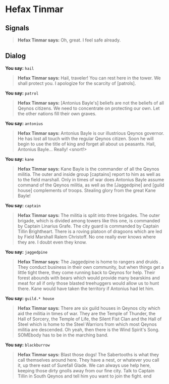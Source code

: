 # Hefax Tinmar


## Signals

>**Hefax Tinmar says:** Oh, great. I feel safe already.



## Dialog

**You say:** `hail`



>**Hefax Tinmar says:** Hail, traveler! You can rest here in the tower. We shall protect you. I apologize for the scarcity of [patrols].

**You say:** `patrol`



>**Hefax Tinmar says:** [Antonius Bayle's] beliefs are not the beliefs of all Qeynos citizens. We need to concentrate on protecting our own. Let the other nations fill their own graves.

**You say:** `antonius`



>**Hefax Tinmar says:** Antonius Bayle is our illustrious Qeynos governor. He has lost all touch with the regular Qeynos citizen. Soon he will begin to use the title of king and forget all about us peasants. Hail, Antonius Bayle... Really! <snort!>

**You say:** `kane`



>**Hefax Tinmar says:** Kane Bayle is the commander of all the Qeynos militia. The outer and inside group [captains] report to him as well as to the field marshall. Only in times of war does Antonius Bayle assume command of the Qeynos militia, as well as the [Jaggedpine] and [guild house] complements of troops. Stealing glory from the great Kane Bayle!

**You say:** `captain`



>**Hefax Tinmar says:** The militia is split into three brigades. The outer brigade, which is divided among towers like this one, is commanded by Captain Linarius Grafe. The city guard is commanded by Captain Tillin Brightheart. There is a roving platoon of dragoons which are led by Field Marshall Ralem Christoff. No one really ever knows where they are. I doubt even they know.

**You say:** `jaggedpine`



>**Hefax Tinmar says:** The Jaggedpine is home to rangers and druids . They conduct business in their own community, but when things get a little tight there, they come running back to Qeynos for help. Their forest abounds with bears which would provide many bearskins and meat for all if only those blasted treehuggers would allow us to hunt there. Kane would have taken the territory if Antonius had let him.

**You say:** `guild.* house`



>**Hefax Tinmar says:** There are six guild houses in Qeynos city which aid the militia in times of war. They are the Temple of Thunder, the Hall of Sorcery, the Temple of Life, the Silent Fist Clan and the Hall of Steel which is home to the Steel Warriors from which most Qeynos militia are descended. Oh yeah, then there is the Wind Spirit's Song. SOMEbody has to be in the marching band.

**You say:** `blackburrow`



>**Hefax Tinmar says:** Blast those dogs!  The Sabertooths is what they call themselves around here.  They have a nest, or whatever you call it, up there east of Surefall Glade.  We can always use help here, keeping those dirty gnolls away from our fine city.  Talk to Captain Tillin in South Qeynos and tell him you want to join the fight.
end